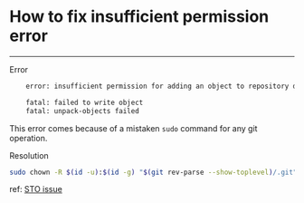 # How to fix insufficient permission error
-------------------------------------------

Error
```bash
    error: insufficient permission for adding an object to repository database     .git/objects

    fatal: failed to write object
    fatal: unpack-objects failed
```
This error comes because of a mistaken `sudo` command for any git operation.

Resolution
```bash
sudo chown -R $(id -u):$(id -g) "$(git rev-parse --show-toplevel)/.git"
```

ref: [STO issue](https://stackoverflow.com/questions/18779442/error-while-pull-from-git-insufficient-permission-for-adding-an-object-to-repo)
